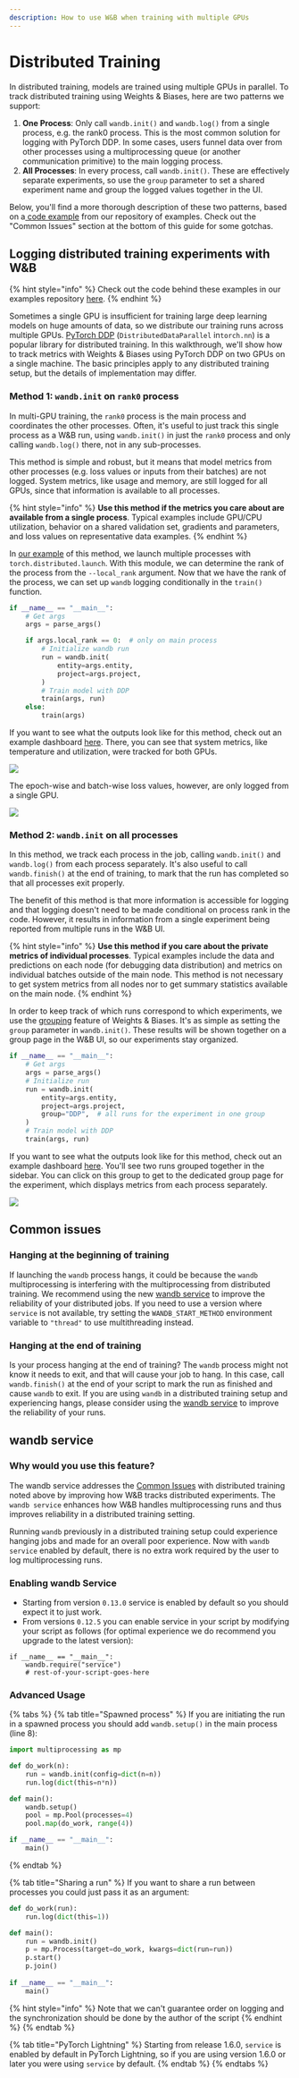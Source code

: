 ```yaml
---
description: How to use W&B when training with multiple GPUs
---
```


# Distributed Training

In distributed training, models are trained using multiple GPUs in parallel. To track distributed training using Weights & Biases, here are two patterns we support:

1. **One Process**: Only call `wandb.init()` and `wandb.log()` from a single process, e.g. the rank0 process. This is the most common solution for logging with PyTorch DDP. In some cases, users funnel data over from other processes using a multiprocessing queue (or another communication primitive) to the main logging process.
2. **All Processes**: In every process, call `wandb.init()`. These are effectively separate experiments, so use the `group` parameter to set a shared experiment name and group the logged values together in the UI.

Below, you'll find a more thorough description of these two patterns, based on a[ code example](https://github.com/wandb/examples/tree/master/examples/pytorch/pytorch-ddp) from our repository of examples. Check out the "Common Issues" section at the bottom of this guide for some gotchas.

## Logging distributed training experiments with W\&B

{% hint style="info" %}
Check out the code behind these examples in our examples repository [here](https://github.com/wandb/examples/tree/master/examples/pytorch/pytorch-ddp).
{% endhint %}

Sometimes a single GPU is insufficient for training large deep learning models on huge amounts of data, so we distribute our training runs across multiple GPUs. [PyTorch DDP](https://pytorch.org/tutorials/intermediate/ddp\_tutorial.html) (`DistributedDataParallel` in`torch.nn`) is a popular library for distributed training. In this walkthrough, we'll show how to track metrics with Weights & Biases using PyTorch DDP on two GPUs on a single machine. The basic principles apply to any distributed training setup, but the details of implementation may differ.

### Method 1: `wandb.init` on `rank0` process

In multi-GPU training, the `rank0` process is the main process and coordinates the other processes. Often, it's useful to just track this single process as a W\&B run, using `wandb.init()` in just the `rank0` process and only calling `wandb.log()` there, not in any sub-processes.

This method is simple and robust, but it means that model metrics from other processes (e.g. loss values or inputs from their batches) are not logged. System metrics, like usage and memory, are still logged for all GPUs, since that information is available to all processes.

{% hint style="info" %}
**Use this method if the metrics you care about are available from a single process**. Typical examples include GPU/CPU utilization, behavior on a shared validation set, gradients and parameters, and loss values on representative data examples.
{% endhint %}

In [our example](https://github.com/wandb/examples/tree/master/examples/pytorch/pytorch-ddp#method-1-log-from-a-single-process) of this method, we launch multiple processes with `torch.distributed.launch`. With this module, we can determine the rank of the process from the `--local_rank` argument. Now that we have the rank of the process, we can set up `wandb` logging conditionally in the `train()` function.

```python
if __name__ == "__main__":
    # Get args
    args = parse_args()

    if args.local_rank == 0:  # only on main process
        # Initialize wandb run
        run = wandb.init(
            entity=args.entity,
            project=args.project,
        )
        # Train model with DDP
        train(args, run)
    else:
        train(args)
```

If you want to see what the outputs look like for this method, check out an example dashboard [here](https://wandb.ai/ayush-thakur/DDP/runs/1s56u3hc/system). There, you can see that system metrics, like temperature and utilization, were tracked for both GPUs.

![](<../../../.gitbook/assets/image (102).png>)

The epoch-wise and batch-wise loss values, however, are only logged from a single GPU.

![](<../../../.gitbook/assets/image (68) (2).png>)

### Method 2: `wandb.init` on all processes

In this method, we track each process in the job, calling `wandb.init()` and `wandb.log()` from each process separately. It's also useful to call `wandb.finish()` at the end of training, to mark that the run has completed so that all processes exit properly.

The benefit of this method is that more information is accessible for logging and that logging doesn't need to be made conditional on process rank in the code. However, it results in information from a single experiment being reported from multiple runs in the W\&B UI.

{% hint style="info" %}
**Use this method if you care about the private metrics of individual processes**. Typical examples include the data and predictions on each node (for debugging data distribution) and metrics on individual batches outside of the main node. This method is not necessary to get system metrics from all nodes nor to get summary statistics available on the main node.
{% endhint %}

In order to keep track of which runs correspond to which experiments, we use the [grouping](grouping.md) feature of Weights & Biases. It's as simple as setting the `group` parameter in `wandb.init()`. These results will be shown together on a group page in the W\&B UI, so our experiments stay organized.

```python
if __name__ == "__main__":
    # Get args
    args = parse_args()
    # Initialize run
    run = wandb.init(
        entity=args.entity,
        project=args.project,
        group="DDP",  # all runs for the experiment in one group
    )
    # Train model with DDP
    train(args, run)
```

If you want to see what the outputs look like for this method, check out an example dashboard [here](https://wandb.ai/ayush-thakur/DDP). You'll see two runs grouped together in the sidebar. You can click on this group to get to the dedicated group page for the experiment, which displays metrics from each process separately.

![](<../../../.gitbook/assets/image (103).png>)

## Common issues

### Hanging at the beginning of training

If launching the `wandb` process hangs, it could be because the `wandb` multiprocessing is interfering with the multiprocessing from distributed training. We recommend using the new [wandb service](distributed-training.md#wandb-service) to improve the reliability of your distributed jobs. If you need to use a version where `service` is not available, try setting the `WANDB_START_METHOD` environment variable to `"thread"` to use multithreading instead.

### Hanging at the end of training

Is your process hanging at the end of training? The `wandb` process might not know it needs to exit, and that will cause your job to hang. In this case, call `wandb.finish()` at the end of your script to mark the run as finished and cause `wandb` to exit. If you are using `wandb` in a distributed training setup and experiencing hangs, please consider using the [wandb service](distributed-training.md#wandb-service) to improve the reliability of your runs.

## wandb service

### Why would you use this feature?

The wandb service addresses the [Common Issues](distributed-training.md#common-issues) with distributed training noted above by improving how W\&B tracks distributed experiments. The `wandb service` enhances how W\&B handles multiprocessing runs and thus improves reliability in a distributed training setting.

Running `wandb` previously in a distributed training setup could experience hanging jobs and made for an overall poor experience. Now with `wandb service` enabled by default, there is no extra work required by the user to log multiprocessing runs.

### Enabling wandb Service

* Starting from version `0.13.0` service is enabled by default so you should expect it to just work.
* From versions `0.12.5` you can enable service in your script by modifying your script as follows (for optimal experience we do recommend you upgrade to the latest version):

```
if __name__ == "__main__":
    wandb.require("service")
    # rest-of-your-script-goes-here
```

### Advanced Usage

{% tabs %}
{% tab title="Spawned process" %}
If you are initiating the run in a spawned process you should add `wandb.setup()` in the main process (line 8):

```python
import multiprocessing as mp

def do_work(n):
    run = wandb.init(config=dict(n=n))
    run.log(dict(this=n*n))

def main():
    wandb.setup()
    pool = mp.Pool(processes=4)
    pool.map(do_work, range(4))

if __name__ == "__main__":
    main()
```
{% endtab %}

{% tab title="Sharing a run" %}
If you want to share a run between processes you could just pass it as an argument:

```python
def do_work(run):
    run.log(dict(this=1))

def main():
    run = wandb.init()
    p = mp.Process(target=do_work, kwargs=dict(run=run))
    p.start()
    p.join()
        
if __name__ == "__main__":
    main()
```

{% hint style="info" %}
Note that we can't guarantee order on logging and the synchronization should be done by the author of the script
{% endhint %}
{% endtab %}

{% tab title="PyTorch Lightning" %}
Starting from release 1.6.0, `service` is enabled by default in PyTorch Lightning, so if you are using version 1.6.0 or later you were using `service` by default.
{% endtab %}
{% endtabs %}
